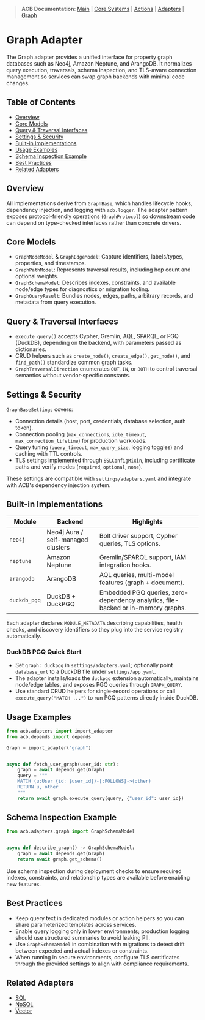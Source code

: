 > **ACB Documentation**: [Main](<../../../README.md>) | [Core Systems](<../../README.md>) | [Actions](<../../actions/README.md>) | [Adapters](<../README.md>) | [Graph](<./README.md>)

# Graph Adapter

The Graph adapter provides a unified interface for property graph databases such
as Neo4j, Amazon Neptune, and ArangoDB. It normalizes query execution,
traversals, schema inspection, and TLS-aware connection management so services
can swap graph backends with minimal code changes.

## Table of Contents

- [Overview](<#overview>)
- [Core Models](<#core-models>)
- [Query & Traversal Interfaces](<#query--traversal-interfaces>)
- [Settings & Security](<#settings--security>)
- [Built-in Implementations](<#built-in-implementations>)
- [Usage Examples](<#usage-examples>)
- [Schema Inspection Example](<#schema-inspection-example>)
- [Best Practices](<#best-practices>)
- [Related Adapters](<#related-adapters>)

## Overview

All implementations derive from `GraphBase`, which handles lifecycle hooks,
dependency injection, and logging with `acb.logger`. The adapter pattern exposes
protocol-friendly operations (`GraphProtocol`) so downstream code can depend on
type-checked interfaces rather than concrete drivers.

## Core Models

- `GraphNodeModel` & `GraphEdgeModel`: Capture identifiers, labels/types,
  properties, and timestamps.
- `GraphPathModel`: Represents traversal results, including hop count and
  optional weights.
- `GraphSchemaModel`: Describes indexes, constraints, and available node/edge
  types for diagnostics or migration tooling.
- `GraphQueryResult`: Bundles nodes, edges, paths, arbitrary records, and
  metadata from query execution.

## Query & Traversal Interfaces

- `execute_query()` accepts Cypher, Gremlin, AQL, SPARQL, or PGQ (DuckDB), depending on the
  backend, with parameters passed as dictionaries.
- CRUD helpers such as `create_node()`, `create_edge()`, `get_node()`, and
  `find_path()` standardize common graph tasks.
- `GraphTraversalDirection` enumerates `OUT`, `IN`, or `BOTH` to control
  traversal semantics without vendor-specific constants.

## Settings & Security

`GraphBaseSettings` covers:

- Connection details (host, port, credentials, database selection, auth token).
- Connection pooling (`max_connections`, `idle_timeout`, `max_connection_lifetime`)
  for production workloads.
- Query tuning (`query_timeout`, `max_query_size`, logging toggles) and caching
  with TTL controls.
- TLS settings implemented through `SSLConfigMixin`, including certificate paths
  and verify modes (`required`, `optional`, `none`).

These settings are compatible with `settings/adapters.yaml` and integrate with
ACB's dependency injection system.

## Built-in Implementations

| Module | Backend | Highlights |
| ------ | ------- | ---------- |
| `neo4j` | Neo4j Aura / self-managed clusters | Bolt driver support, Cypher queries, TLS options. |
| `neptune` | Amazon Neptune | Gremlin/SPARQL support, IAM integration hooks. |
| `arangodb` | ArangoDB | AQL queries, multi-model features (graph + document). |
| `duckdb_pgq` | DuckDB + DuckPGQ | Embedded PGQ queries, zero-dependency analytics, file-backed or in-memory graphs. |

Each adapter declares `MODULE_METADATA` describing capabilities, health checks,
and discovery identifiers so they plug into the service registry automatically.

### DuckDB PGQ Quick Start

- Set `graph: duckpgq` in `settings/adapters.yaml`; optionally point
  `database_url` to a DuckDB file under `settings/app.yaml`.
- The adapter installs/loads the `duckpgq` extension automatically, maintains
  node/edge tables, and exposes PGQ queries through `GRAPH_QUERY`.
- Use standard CRUD helpers for single-record operations or call
  `execute_query("MATCH ...")` to run PGQ patterns directly inside DuckDB.

## Usage Examples

```python
from acb.adapters import import_adapter
from acb.depends import depends

Graph = import_adapter("graph")


async def fetch_user_graph(user_id: str):
    graph = await depends.get(Graph)
    query = """
    MATCH (u:User {id: $user_id})-[:FOLLOWS]->(other)
    RETURN u, other
    """
    return await graph.execute_query(query, {"user_id": user_id})
```

## Schema Inspection Example

```python
from acb.adapters.graph import GraphSchemaModel


async def describe_graph() -> GraphSchemaModel:
    graph = await depends.get(Graph)
    return await graph.get_schema()
```

Use schema inspection during deployment checks to ensure required indexes,
constraints, and relationship types are available before enabling new features.

## Best Practices

- Keep query text in dedicated modules or action helpers so you can share
  parameterized templates across services.
- Enable query logging only in lower environments; production logging should use
  structured summaries to avoid leaking PII.
- Use `GraphSchemaModel` in combination with migrations to detect drift between
  expected and actual indexes or constraints.
- When running in secure environments, configure TLS certificates through the
  provided settings to align with compliance requirements.

## Related Adapters

- [SQL](<../sql/README.md>)
- [NoSQL](<../nosql/README.md>)
- [Vector](<../vector/README.md>)
